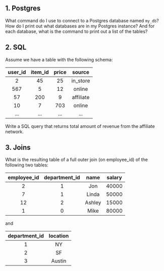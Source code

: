 ## 1. Postgres

What command do I use to connect to a Postgres database named `my_db`?  How do I print out what databases are in my Postgres instance? And for each database, what is the command to print out a list of the tables?

## 2. SQL

Assume we have a table with the following schema:

|user_id | item_id | price | source |
|:--:| :--:|:--:|:--:|
| 2 | 45 | 25 | in_store |
| 567 | 5 | 12 | online |
| 57 | 200 | 9 | affiliate |
| 10 | 7 | 703 | online |
| ... | ... | ... | ... |


Write a SQL query that returns total amount of revenue from the affiliate network.

## 3. Joins 

What is the resulting table of a full outer join (on employee_id) of the following two tables:

| employee_id | department_id | name | salary |
|:--:|:--:|:--:|:--:|
| 2 | 1 | Jon | 40000 |
| 7 | 1 | Linda | 50000 |
| 12 | 2 | Ashley | 15000 |
| 1 | 0 | Mike | 80000 |

and

| department_id | location |
|:--:|:--:|
| 1 | NY |
| 2 | SF |
| 3 | Austin |
